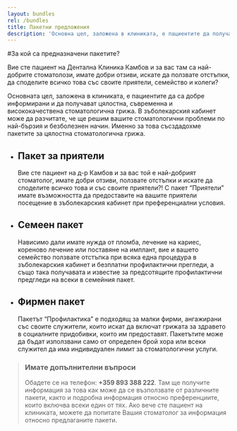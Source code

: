 ```yaml
---
layout: bundles
rel: /bundles
title: Пакетни предложения
description: 'Основна цел, заложена в клиниката, е пациентите да получават цялостна, съвременна и висококачествена стоматологична грижа, именно за това създадохме пакеите за цялостна стоматологична грижа.'
---
```

#За кой са предназначени пакетите?

Вие сте пациент на Дентална Клиника Камбов и за вас там са най-добрите стоматолози, имате добри отзиви, искате да ползвате отстъпки, да споделите всичко това със своите приятели, семейство и колеги?

Основната цел, заложена в клиниката, е пациентите да са добре информирани и да получават цялостна, съвременна и висококачествена стоматологична грижа. В зъболекарския кабинет може да разчитате, че ще решим вашите стоматологични проблеми по най-бързия и безболезнен начин. Именно за това съсздадохме пакетите за цялостна стоматологична грижа.

-   ## Пакет за приятели
    Вие сте пациент на д-р Камбов и за вас той е най-добрият стоматолог, имате добри отзиви, ползвате отстъпки и искате да споделите всичко това и със своите приятели?! С пакет “Приятели” имате възможността да предоставите на вашите приятели посещение в зъболекарския кабинет при преференциални условия.

-   ## Семеен пакет
    Нависимо дали имате нужда от пломба, лечение на кариес, кореново лечение или поставяне на имплант, вие и вашето семейство ползвате отстъпка при всяка една процедура в зъболекарския кабинет и безплатни профилактични прегледи, а също така получавата и известие за предсотящите профилактични предгледи на всеки в семейния пакет.

-   ## Фирмен пакет
    Пакетът “Профилактика” е подходящ за малки фирми, ангажирани със своите служители, които искат да включат грижата за здравето в социалните придобивки, които им предоставят. Пакетътите може да бъдат използвани само от определен брой хора или всеки служител да има индивидуален лимит за стоматологични услуги.

> ### Имате допълнителни въпроси
> Обадете се на телефон: **+359 893 388 222**. Там ще получите информация за това как може да се възползвате от различните пакети, както и подробна информация относно преференциите, които включва всеки един от тях.
> Ако вече сте пациент на клиниката, можете да попитате Вашия стоматолог за информация относно предлаганите пакети.